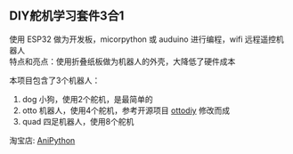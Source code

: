 ## DIY舵机学习套件3合1

使用 ESP32 做为开发板，micorpython 或 auduino 进行编程，wifi 远程遥控机器人  
特点和亮点：使用折叠纸板做为机器人的外壳，大降低了硬件成本

本项目包含了3个机器人：  
1. dog 小狗，使用2个舵机，是最简单的
2. otto 机器人，使用4个舵机，参考开源项目 [ottodiy](https://www.ottodiy.com/) 修改而成
3. quad 四足机器人，使用8个舵机

淘宝店: [AniPython](https://item.taobao.com/item.htm?abbucket=20&id=791406501041&spm=a230r.7195193.1997079397.6.40b612a29iFV4B)
